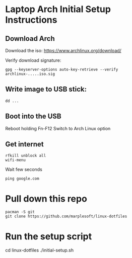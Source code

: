 # Laptop Arch Initial Setup Instructions

## Download Arch

Download the iso: https://www.archlinux.org/download/
    
Verify download signature:

    gpg --keyserver-options auto-key-retrieve --verify archlinux-.....iso.sig

## Write image to USB stick:

    dd ...
    
## Boot into the USB

Reboot holding Fn-F12
Switch to Arch Linux option

## Get internet

    rfkill unblock all
    wifi-menu
    
Wait few seconds

    ping google.com

# Pull down this repo

    pacman -S git
    git clone https://github.com/marplesoft/linux-dotfiles
    
# Run the setup script

   cd linux-dotfiles
   ./initial-setup.sh

